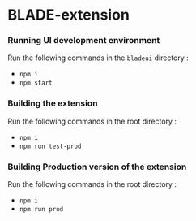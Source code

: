 # BLADE-extension

### Running UI development environment

Run the following commands in the ```bladeui``` directory :

* ```npm i```
* ```npm start```

### Building the extension

Run the following commands in the root directory :

* ```npm i```
* ```npm run test-prod```

### Building Production version of the extension

Run the following commands in the root directory :

* ```npm i```
* ```npm run prod```